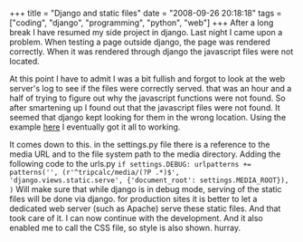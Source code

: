 +++
title = "Django and static files"
date = "2008-09-26 20:18:18"
tags = ["coding", "django", "programming", "python", "web"]
+++
After a long break I have resumed my side project in django. Last night I came
upon a problem. When testing a page outside django, the page was rendered
correctly. When it was rendered through django the javascript files were not
located.

At this point I have to admit I was a bit fullish and forgot to look at the
web server's log to see if the files were correctly served. that was an hour
and a half of trying to figure out why the javascript functions were not
found. So after smartening up I found out that the javascript files were not
found. It seemed that django kept looking for them in the wrong location.
Using the example [here](http://docs.djangoproject.com/en/dev/howto/static-files/?from=olddocs) I eventually got it all to working.

It comes down to this. in the settings.py file there is a reference to the
media URL and to the file system path to the media directory. Adding the
following code to the urls.py ` if settings.DEBUG: urlpatterns += patterns('',
(r'^tripcalc/media/(?P .*)$', 'django.views.static.serve', {'document_root':
settings.MEDIA_ROOT}), ) ` Will make sure that while django is in debug mode,
serving of the static files will be done via django. for production sites it
is better to let a dedicated web server (such as Apache) serve these static
files. And that took care of it. I can now continue with the development. And
it also enabled me to call the CSS file, so style is also shown. hurray.


